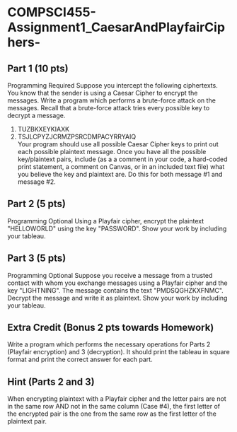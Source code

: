 # COMPSCI455-Assignment1_CaesarAndPlayfairCiphers-

## Part 1 (10 pts)

Programming Required
Suppose you intercept the following ciphertexts.  You know that the sender is using a Caesar Cipher to encrypt the messages.  Write a program which performs a brute-force attack on the messages.  Recall that a brute-force attack tries every possible key to decrypt a message.
1. TUZBKXEYKIAXK
2. TSJLCPYZJCRMZPSRCDMPACYRRYAIQ<br>
Your program should use all possible Caesar Cipher keys to print out each possible plaintext message.  Once you have all the possible key/plaintext pairs, include (as a a comment in your code, a hard-coded print statement, a comment on Canvas, or in an included text file) what you believe the key and plaintext are.  Do this for both message #1 and message #2.

## Part 2 (5 pts)

Programming Optional
Using a Playfair cipher, encrypt the plaintext "HELLOWORLD" using the key "PASSWORD".  Show your work by including your tableau.

## Part 3 (5 pts)

Programming Optional
Suppose you receive a message from a trusted contact with whom you exchange messages using a Playfair cipher and the key "LIGHTNING".  The message contains the text "PMDSQGHZKXFNMC".  Decrypt the message and write it as plaintext.  Show your work by including your tableau.

## Extra Credit (Bonus 2 pts towards Homework)

Write a program which performs the necessary operations for Parts 2 (Playfair encryption) and 3 (decryption).  It should print the tableau in square format and print the correct answer for each part.

## Hint (Parts 2 and 3)

When encrypting plaintext with a Playfair cipher and the letter pairs are not in the same row AND not in the same column (Case #4), the first letter of the encrypted pair is the one from the same row as the first letter of the plaintext pair.

